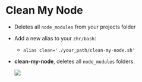 # Clean My Node

- Deletes all `node_modules` from your projects folder

- Add a new alias to your `zhr/bash`:

  - `alias clean='./your_path/clean-my-node.sh'`

- **clean-my-node**, deletes all `node_modules` folders.

  ![](https://i.imgur.com/WRFae7o.png)
